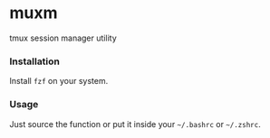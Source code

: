 # muxm
tmux session manager utility

### Installation
Install `fzf` on your system.

### Usage
Just source the function or put it inside your `~/.bashrc` or `~/.zshrc`.

